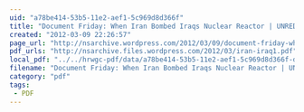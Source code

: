 ```yaml
---
uid: "a78be414-53b5-11e2-aef1-5c969d8d366f"
title: "Document Friday: When Iran Bombed Iraqs Nuclear Reactor | UNREDACTED"
created: "2012-03-09 22:26:57"
page_url: "http://nsarchive.wordpress.com/2012/03/09/document-friday-when-iran-bombed-iraqs-nuclear-reactor/"
pdf_urls: "http://nsarchive.files.wordpress.com/2012/03/iran-iraq1.pdf"
local_pdf: "../../hrwgc-pdf/data/a78be414-53b5-11e2-aef1-5c969d8d366f-document-friday-when-iran-bombed-iraqs-nuclear-reactor-unredacted.pdf"
filename: "Document Friday: When Iran Bombed Iraqs Nuclear Reactor | UNREDACTED.html"
category: "pdf"
tags: 
 - PDF
---
```

